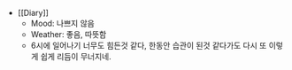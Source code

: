- [[Diary]]
    - Mood: 나쁘지 않음
    - Weather: 좋음, 따뜻함
    - 6시에 일어나기 너무도 힘든것 같다, 한동안 습관이 된것 같다가도 다시 또 이렇게 쉽게 리듬이 무너지네. 
